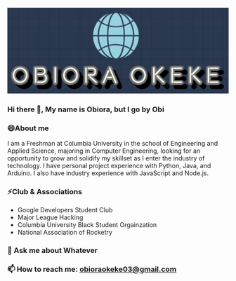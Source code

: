 <p align="center"><img src="https://github.com/Obiora-Okeke/Obiora-Okeke/blob/main/Logo.PNG"/></div>

### Hi there 👋, My name is Obiora, but I go by Obi

### 😄About me
I am a Freshman at Columbia University in the school of Engineering and Applied Science, majoring in Computer Engineering, looking for an opportunity to grow and solidify my skillset as I enter the industry of technology. I have personal project experience with Python, Java, and Arduino. I also have industry experience with JavaScript and Node.js.

### ⚡Club & Associations
* Google Developers Student Club
* Major League Hacking
* Columbia University Black Student Orgainzation
* National Association of Rocketry

### 💬 Ask me about Whatever

### 📫 How to reach me: obioraokeke03@gmail.com
